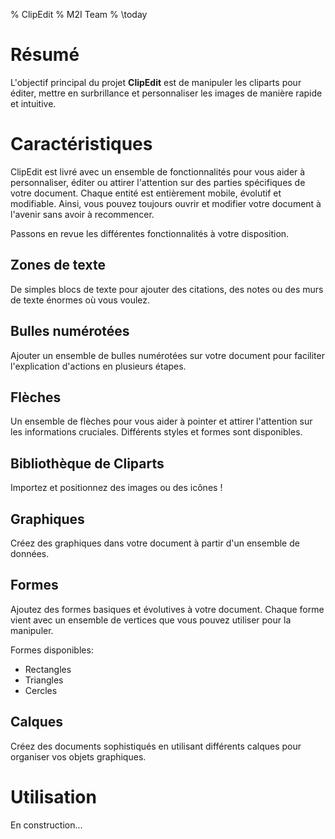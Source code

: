 % ClipEdit
% M2I Team
% \today

# Résumé

L'objectif principal du projet **ClipEdit** est de manipuler les cliparts pour éditer, mettre en surbrillance et personnaliser les images de manière rapide et intuitive.

# Caractéristiques

ClipEdit est livré avec un ensemble de fonctionnalités pour vous aider à personnaliser, éditer ou attirer l'attention sur des parties spécifiques de votre document. Chaque entité est entièrement mobile, évolutif et modifiable. Ainsi, vous pouvez toujours ouvrir et modifier votre document à l'avenir sans avoir à recommencer.

Passons en revue les différentes fonctionnalités à votre disposition.

## Zones de texte

De simples blocs de texte pour ajouter des citations, des notes ou des murs de texte énormes où vous voulez.

## Bulles numérotées

Ajouter un ensemble de bulles numérotées sur votre document pour faciliter l'explication d'actions en plusieurs étapes.

## Flèches

Un ensemble de flèches pour vous aider à pointer et attirer l'attention sur les informations cruciales. Différents styles et formes sont disponibles.

## Bibliothèque de Cliparts

Importez et positionnez des images ou des icônes !

## Graphiques

Créez des graphiques dans votre document à partir d'un ensemble de données.

## Formes

Ajoutez des formes basiques et évolutives à votre document. Chaque forme vient avec un ensemble de vertices que vous pouvez utiliser pour la manipuler.

Formes disponibles:

* Rectangles
* Triangles
* Cercles

## Calques

Créez des documents sophistiqués en utilisant différents calques pour organiser vos objets graphiques.

# Utilisation

En construction...

